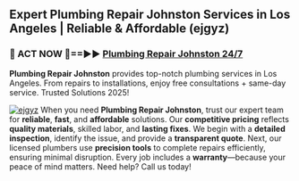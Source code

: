 ## Expert Plumbing Repair Johnston Services in Los Angeles | Reliable & Affordable (ejgyz)  

<h3>🚿 ACT NOW 🌟==►► <a href="https://tinyurl.com/2ne6vx2x" rel="nofollow">Plumbing Repair Johnston 24/7</a></h3>

**Plumbing Repair Johnston** provides top-notch plumbing services in Los Angeles. From repairs to installations, enjoy free consultations + same-day service. Trusted Solutions 2025!

[![ejgyz](https://i.imgur.com/4PFF4AK.jpeg)](https://tinyurl.com/2ne6vx2x)
When you need **Plumbing Repair Johnston**, trust our expert team for **reliable**, **fast**, and **affordable** solutions. Our **competitive pricing** reflects **quality materials**, skilled labor, and **lasting fixes**. We begin with a **detailed inspection**, identify the issue, and provide a **transparent quote**. Next, our licensed plumbers use **precision tools** to complete repairs efficiently, ensuring minimal disruption. Every job includes a **warranty**—because your peace of mind matters. Need help? Call us today!